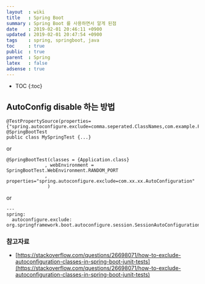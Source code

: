 ```yaml
---
layout  : wiki
title   : Spring Boot
summary : Spring Boot 를 사용하면서 알게 된점
date    : 2019-02-01 20:46:11 +0900
updated : 2019-02-01 20:47:54 +0900
tags    : spring, springboot, java
toc     : true
public  : true
parent  : Spring
latex   : false
adsense : true
---
```

* TOC
{:toc}

## AutoConfig disable 하는 방법 

```
@TestPropertySource(properties=
{"spring.autoconfigure.exclude=comma.seperated.ClassNames,com.example.FooAutoConfiguration"})
@SpringBootTest
public class MySpringTest {...}
```
or
```
@SpringBootTest(classes = {Application.class}
              , webEnvironment = SpringBootTest.WebEnvironment.RANDOM_PORT
              , properties="spring.autoconfigure.exclude=com.xx.xx.AutoConfiguration"
               )
```

or

```
---
spring:
  autoconfigure.exclude: org.springframework.boot.autoconfigure.session.SessionAutoConfiguration
```


### 참고자료

* [https://stackoverflow.com/questions/26698071/how-to-exclude-autoconfiguration-classes-in-spring-boot-junit-tests](https://stackoverflow.com/questions/26698071/how-to-exclude-autoconfiguration-classes-in-spring-boot-junit-tests)

